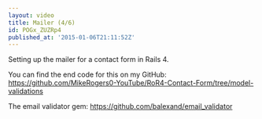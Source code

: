 ```yaml
---
layout: video
title: Mailer (4/6)
id: POGx_ZUZRp4
published_at: '2015-01-06T21:11:52Z'
---
```

Setting up the mailer for a contact form in Rails 4.

You can find the end code for this on my GitHub: https://github.com/MikeRogers0-YouTube/RoR4-Contact-Form/tree/model-validations

The email validator gem: https://github.com/balexand/email_validator